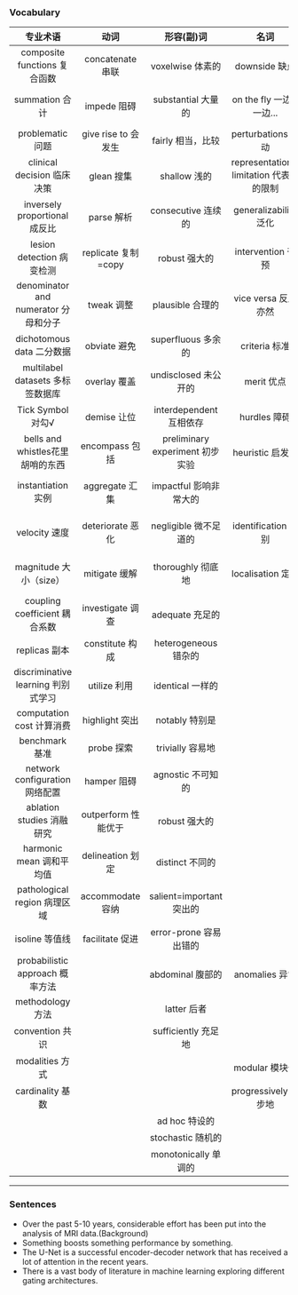 ### Vocabulary
专业术语|动词|形容(副)词|名词|介词
:--:|:--:|:--:|:--:|:--:
composite functions 复合函数|concatenate 串联|voxelwise 体素的|downside 缺点|with respect to 关于
summation 合计|impede 阻碍|substantial 大量的|on the fly 一边... 一边...|from ...perspecitve 从某角度看
problematic 问题|give rise to 会发生|fairly 相当，比较|perturbations 扰动|correspond to 相当于
clinical decision 临床决策|glean 搜集|shallow 浅的|representational limitation 代表性的限制|in part 部分
inversely proportional 成反比|parse 解析|consecutive 连续的|generalizability 泛化|herein this work 在本工作
lesion detection 病变检测|replicate 复制=copy|robust 强大的|intervention 干预|are dedicated to 致力于
denominator and numerator 分母和分子|tweak 调整|plausible 合理的|vice versa 反之亦然|in terms of 就...而言
dichotomous data 二分数据|obviate 避免|superfluous 多余的|criteria 标准|reside on 在于
multilabel datasets 多标签数据库|overlay 覆盖|undisclosed 未公开的|merit 优点|with the advent of 随着...的到来
Tick Symbol 对勾√|demise 让位|interdependent 互相依存|hurdles 障碍|de facto 事实上
bells and whistles花里胡哨的东西|encompass 包括|preliminary experiment 初步实验|heuristic 启发式|due to 由于
instantiation 实例|aggregate 汇集|impactful 影响非常大的||attributed to the fact that 归因于
velocity 速度|deteriorate 恶化|negligible 微不足道的|identification 识别|First and foremost 首先
magnitude 大小（size）|mitigate 缓解|thoroughly 彻底地|localisation 定位|by a huge margin 大幅度
coupling coefficient 耦合系数|investigate 调查|adequate 充足的||
replicas 副本|constitute 构成|heterogeneous 错杂的||
discriminative learning 判别式学习|utilize 利用|identical 一样的||
computation cost 计算消费|highlight 突出|notably 特别是||
benchmark 基准|probe 探索|trivially 容易地||
network configuration 网络配置|hamper 阻碍|agnostic 不可知的||
ablation studies 消融研究|outperform 性能优于|robust 强大的||
harmonic mean 调和平均值|delineation 划定|distinct 不同的||
pathological region 病理区域|accommodate 容纳|salient=important 突出的||
isoline 等值线|facilitate 促进|error-prone 容易出错的||
probabilistic approach 概率方法||abdominal 腹部的|anomalies 异常|
methodology 方法||latter 后者||
convention 共识||sufficiently 充足地||
modalities 方式|||modular 模块化||
cardinality 基数|||progressively 逐步地||
|||ad hoc 特设的||
|||stochastic 随机的||
|||monotonically 单调的||
----
### Sentences
+ Over the past 5-10 years, considerable effort has been put into the analysis of MRI data.(Background)
+ Something boosts something performance by something.
+ The U-Net is a successful encoder-decoder network that has received a lot of attention in the recent years.
+ There is a vast body of literature in machine learning exploring different gating architectures.
